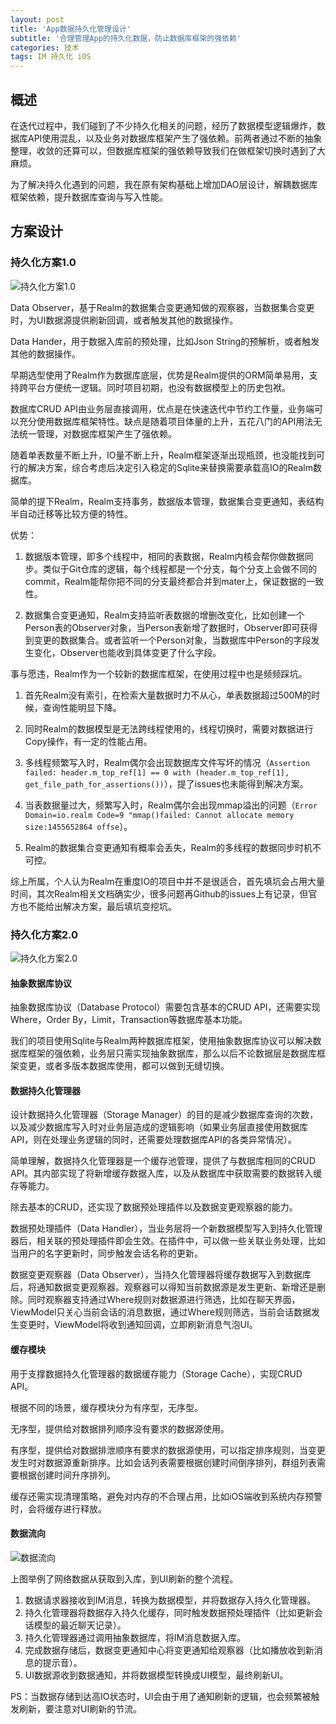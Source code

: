 ```yaml
---
layout: post
title: 'App数据持久化管理设计'
subtitle: '合理管理App的持久化数据，防止数据库框架的强依赖'
categories: 技术
tags: IM 持久化 iOS
---
```


## 概述

在迭代过程中，我们碰到了不少持久化相关的问题，经历了数据模型逻辑爆炸，数据库API使用混乱，以及业务对数据库框架产生了强依赖。前两者通过不断的抽象整理，收敛的还算可以，但数据库框架的强依赖导致我们在做框架切换时遇到了大麻烦。

为了解决持久化遇到的问题，我在原有架构基础上增加DAO层设计，解耦数据库框架依赖，提升数据库查询与写入性能。
## 方案设计

### 持久化方案1.0

![持久化方案1.0](https://gitee.com/ginhoor/TuChuang/raw/master/uPic/持久化方案1.0-202107271431001627367460.png)

Data Observer，基于Realm的数据集合变更通知做的观察器，当数据集合变更时，为UI数据源提供刷新回调，或者触发其他的数据操作。

Data Hander，用于数据入库前的预处理，比如Json String的预解析，或者触发其他的数据操作。

早期选型使用了Realm作为数据库底层，优势是Realm提供的ORM简单易用，支持跨平台方便统一逻辑。同时项目初期，也没有数据模型上的历史包袱。

数据库CRUD API由业务层直接调用，优点是在快速迭代中节约工作量，业务端可以充分使用数据库框架特性。缺点是随着项目体量的上升，五花八门的API用法无法统一管理，对数据库框架产生了强依赖。

随着单表数量不断上升，IO量不断上升，Realm框架逐渐出现瓶颈，也没能找到可行的解决方案，综合考虑后决定引入稳定的Sqlite来替换需要承载高IO的Realm数据库。

简单的提下Realm，Realm支持事务，数据版本管理，数据集合变更通知，表结构半自动迁移等比较方便的特性。

优势：

1. 数据版本管理，即多个线程中，相同的表数据，Realm内核会帮你做数据同步。类似于Git仓库的逻辑，每个线程都是一个分支，每个分支上会做不同的commit，Realm能帮你把不同的分支最终都合并到mater上，保证数据的一致性。

2. 数据集合变更通知，Realm支持监听表数据的增删改变化，比如创建一个Person表的Observer对象，当Person表新增了数据时，Observer即可获得到变更的数据集合。或者监听一个Person对象，当数据库中Person的字段发生变化，Observer也能收到具体变更了什么字段。

事与愿违，Realm作为一个较新的数据库框架，在使用过程中也是频频踩坑。

1. 首先Realm没有索引，在检索大量数据时力不从心，单表数据超过500M的时候，查询性能明显下降。

2. 同时Realm的数据模型是无法跨线程使用的，线程切换时，需要对数据进行Copy操作，有一定的性能占用。

3. 多线程频繁写入时，Realm偶尔会出现数据库文件写坏的情况（`Assertion failed: header.m_top_ref[1] == 0 with (header.m_top_ref[1], get_file_path_for_assertions())`），提了issues也未能得到解决方案。
4. 当表数据量过大，频繁写入时，Realm偶尔会出现mmap溢出的问题（`Error Domain=io.realm Code=9 "mmap()failed: Cannot allocate memory size:1455652864 offse`）。
5. Realm的数据集合变更通知有概率会丢失，Realm的多线程的数据同步时机不可控。

综上所属，个人认为Realm在重度IO的项目中并不是很适合，首先填坑会占用大量时间，其次Realm相关文档确实少，很多问题再Github的issues上有记录，但官方也不能给出解决方案，最后填坑变挖坑。

### 持久化方案2.0

![持久化方案2.0](https://gitee.com/ginhoor/TuChuang/raw/master/uPic/持久化方案2.0-202107271339581627364398.png)

#### 抽象数据库协议

抽象数据库协议（Database Protocol）需要包含基本的CRUD API，还需要实现Where，Order By，Limit，Transaction等数据库基本功能。

我们的项目使用Sqlite与Realm两种数据库框架，使用抽象数据库协议可以解决数据库框架的强依赖，业务层只需实现抽象数据库，那么以后不论数据层是数据库框架变更，或者多版本数据库使用，都可以做到无缝切换。

#### 数据持久化管理器

设计数据持久化管理器（Storage Manager）的目的是减少数据库查询的次数，以及减少数据库写入时对业务层造成的逻辑影响（如果业务层直接使用数据库API，则在处理业务逻辑的同时，还需要处理数据库API的各类异常情况）。

简单理解，数据持久化管理器是一个缓存池管理，提供了与数据库相同的CRUD API。其内部实现了将新增缓存数据入库，以及从数据库中获取需要的数据转入缓存等能力。

除去基本的CRUD，还实现了数据预处理插件以及数据变更观察器的能力。

数据预处理插件（Data Handler），当业务层将一个新数据模型写入到持久化管理器后，相关联的预处理插件即会生效。在插件中，可以做一些关联业务处理，比如当用户的名字更新时，同步触发会话名称的更新。

数据变更观察器（Data Observer），当持久化管理器将缓存数据写入到数据库后，将通知数据变更观察器。观察器可以得知当前数据源是发生更新、新增还是删除。同时观察器支持通过Where规则对数据源进行筛选，比如在聊天界面，ViewModel只关心当前会话的消息数据，通过Where规则筛选，当前会话数据发生变更时，ViewModel将收到通知回调，立即刷新消息气泡UI。

#### 缓存模块

用于支撑数据持久化管理器的数据缓存能力（Storage Cache），实现CRUD API。

根据不同的场景，缓存模块分为有序型，无序型。

无序型，提供给对数据排列顺序没有要求的数据源使用。

有序型，提供给对数据排泄顺序有要求的数据源使用，可以指定排序规则，当变更发生时对数据源重新排序。比如会话列表需要根据创建时间倒序排列，群组列表需要根据创建时间升序排列。

缓存还需实现清理策略，避免对内存的不合理占用，比如iOS端收到系统内存预警时，会将缓存进行释放。

#### 数据流向

![数据流向](https://gitee.com/ginhoor/TuChuang/raw/master/uPic/持久化方案2.0数据流向-202107271405351627365935.png)

上图举例了网络数据从获取到入库，到UI刷新的整个流程。

1. 数据请求器接收到IM消息，转换为数据模型，并将数据存入持久化管理器。
2. 持久化管理器将数据存入持久化缓存，同时触发数据预处理插件（比如更新会话模型的最近聊天记录）。
3. 持久化管理器通过调用抽象数据库，将IM消息数据入库。
4. 完成数据存储后，数据变更通知中心将变更通知给观察器（比如播放收到新消息的提示音）。
5. UI数据源收到数据通知，并将数据模型转换成UI模型，最终刷新UI。

PS：当数据存储到达高IO状态时，UI会由于用了通知刷新的逻辑，也会频繁被触发刷新，要注意对UI刷新的节流。

